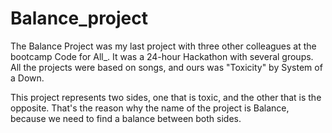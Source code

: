 # Balance_project

The Balance Project was my last project with three other colleagues at the bootcamp Code for All_. It was a 24-hour Hackathon with several groups. All the projects were based on songs, and ours was "Toxicity" by System of a Down. <p>
This project represents two sides, one that is toxic, and the other that is the opposite. That's the reason why the name of the project is Balance, because we need to find a balance between both sides.


